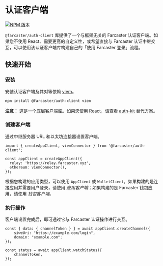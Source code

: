 # 认证客户端

[![NPM 版本](https://img.shields.io/npm/v/@farcaster/auth-client)](https://www.npmjs.com/package/@farcaster/auth-client)

`@farcaster/auth-client` 库提供了一个与框架无关的 Farcaster 认证客户端。如果您不使用 React、需要更高的自定义性，或希望直接与 Farcaster 认证中继交互，可以使用该认证客户端库构建自己的「使用 Farcaster 登录」流程。

## 快速开始

### 安装

安装认证客户端及其对等依赖 [viem](https://viem.sh/)。

```sh
npm install @farcaster/auth-client viem
```

**注意：** 这是一个底层客户端库。如果您使用 React，请查看 [auth-kit](../) 替代方案。

### 创建客户端

通过中继服务器 URL 和以太坊连接器设置客户端。

```tsx
import { createAppClient, viemConnector } from '@farcaster/auth-client';

const appClient = createAppClient({
  relay: 'https://relay.farcaster.xyz',
  ethereum: viemConnector(),
});
```

根据您构建的应用类型，可以使用 `AppClient` 或 `WalletClient`。如果构建的是连接应用并需要用户登录，请使用 _应用客户端_；如果构建的是 Farcaster 钱包应用，请使用 _钱包客户端_。

### 执行操作

客户端设置完成后，即可通过它与 Farcaster 认证操作进行交互。

```tsx
const { data: { channelToken } } = await appClient.createChannel({
    siweUri: "https://example.com/login",
    domain: "example.com";
});

const status = await appClient.watchStatus({
    channelToken,
});
```
